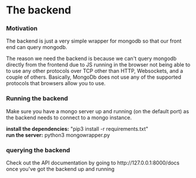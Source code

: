 <h1><b>The backend</b></h1>

<h3><b>Motivation</b></h3>

The backend is just a very simple wrapper for mongodb so that our front
end can query mongodb.  

The reason we need the backend is because we can't query
mongodb directly from the frontend due to JS running in the browser not being able to
to use any other protocols over TCP other than HTTP, Websockets, and a couple of others. Basically, MongoDb does
not use any of the supported protocols that browsers allow you to use.

<h3><b>Running the backend</b></h3>
Make sure you have a mongo server up and running (on the default port) as the backend needs to connect
to a mongo instance.

<b>install the dependencies:</b> "pip3 install -r requirements.txt"  
<b>run the server:</b> python3 mongowrapper.py


<h3><b>querying the backend</b></h3>
Check out the API documentation by going to http://127.0.0.1:8000/docs once
you've got the backend up and running


